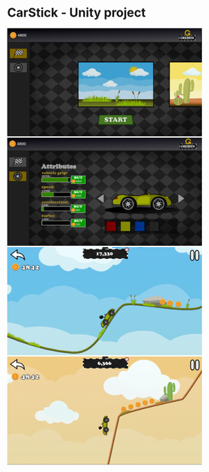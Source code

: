 # CarStick - Unity project

<img src="images/ss1.png" width="450" height="250" >

<img src="images/ss2.png" width="450" height="250" >

<img src="images/ss3.png" width="450" height="250" >

<img src="images/ss4.png" width="450" height="250" >
